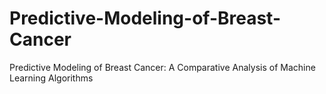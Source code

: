 # Predictive-Modeling-of-Breast-Cancer
Predictive Modeling of Breast Cancer: A Comparative Analysis of Machine Learning Algorithms

